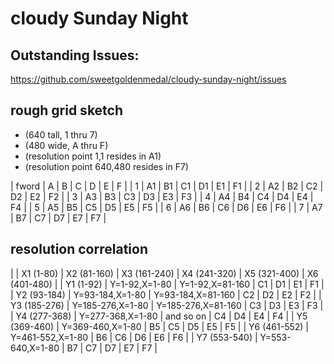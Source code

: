 # cloudy Sunday Night
 
 ## Outstanding Issues:

https://github.com/sweetgoldenmedal/cloudy-sunday-night/issues

 ## rough grid sketch
 * (640 tall, 1 thru 7)
 * (480 wide, A thru F)
 * (resolution point 1,1 resides in A1)
 * (resolution point 640,480 resides in F7)


| fword   | A  | B  | C  | D  | E  | F  |
| 1  | A1 | B1 | C1 | D1 | E1 | F1 |
| 2  | A2 | B2 | C2 | D2 | E2 | F2 |
| 3  | A3 | B3 | C3 | D3 | E3 | F3 |
| 4  | A4 | B4 | C4 | D4 | E4 | F4 |
| 5  | A5 | B5 | C5 | D5 | E5 | F5 |
| 6  | A6 | B6 | C6 | D6 | E6 | F6 |
| 7  | A7 | B7 | C7 | D7 | E7 | F7 |

## resolution correlation

|              | X1 (1-80)        | X2 (81-160)        | X3 (161-240)  | X4 (241-320) | X5 (321-400)  | X6 (401-480) |
| Y1 (1-92)    | Y=1-92,X=1-80    | Y=1-92,X=81-160    | C1 | D1 | E1 | F1 |
| Y2 (93-184)  | Y=93-184,X=1-80  | Y=93-184,X=81-160  | C2 | D2 | E2 | F2 |
| Y3 (185-276) | Y=185-276,X=1-80 | Y=185-276,X=81-160 | C3 | D3 | E3 | F3 |
| Y4 (277-368) | Y=277-368,X=1-80 | and so on | C4 | D4 | E4 | F4 |
| Y5 (369-460) | Y=369-460,X=1-80 | B5 | C5 | D5 | E5 | F5 |
| Y6 (461-552) | Y=461-552,X=1-80 | B6 | C6 | D6 | E6 | F6 |
| Y7 (553-540) | Y=553-640,X=1-80 | B7 | C7 | D7 | E7 | F7 |


